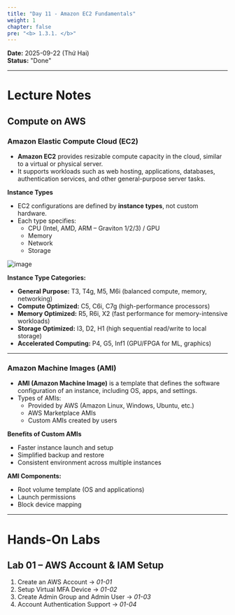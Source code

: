 ```yaml
---
title: "Day 11 - Amazon EC2 Fundamentals"
weight: 1
chapter: false
pre: "<b> 1.3.1. </b>"
---
```


**Date:** 2025-09-22 (Thứ Hai)  
**Status:** "Done"  

---

# **Lecture Notes**

## Compute on AWS

### Amazon Elastic Compute Cloud (EC2)

- **Amazon EC2** provides resizable compute capacity in the cloud, similar to a virtual or physical server.  
- It supports workloads such as web hosting, applications, databases, authentication services, and other general-purpose server tasks.  

**Instance Types**

- EC2 configurations are defined by **instance types**, not custom hardware.  
- Each type specifies:
  - CPU (Intel, AMD, ARM – Graviton 1/2/3) / GPU
  - Memory  
  - Network  
  - Storage  

![image](/images/1-Worklog/Week3/image.png)

**Instance Type Categories:**

- **General Purpose:** T3, T4g, M5, M6i (balanced compute, memory, networking)
- **Compute Optimized:** C5, C6i, C7g (high-performance processors)
- **Memory Optimized:** R5, R6i, X2 (fast performance for memory-intensive workloads)
- **Storage Optimized:** I3, D2, H1 (high sequential read/write to local storage)
- **Accelerated Computing:** P4, G5, Inf1 (GPU/FPGA for ML, graphics)

---

### Amazon Machine Images (AMI)

- **AMI (Amazon Machine Image)** is a template that defines the software configuration of an instance, including OS, apps, and settings.  
- Types of AMIs:
  - Provided by AWS (Amazon Linux, Windows, Ubuntu, etc.)  
  - AWS Marketplace AMIs  
  - Custom AMIs created by users  

**Benefits of Custom AMIs**

- Faster instance launch and setup  
- Simplified backup and restore  
- Consistent environment across multiple instances  

**AMI Components:**

- Root volume template (OS and applications)
- Launch permissions
- Block device mapping

---

# **Hands-On Labs**

## Lab 01 – AWS Account & IAM Setup

1. Create an AWS Account → *01-01*  
2. Setup Virtual MFA Device → *01-02*  
3. Create Admin Group and Admin User → *01-03*  
4. Account Authentication Support → *01-04*
